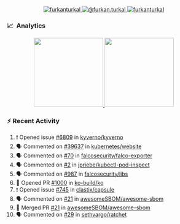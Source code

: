 <p align="center">
  <a href="https://linkedin.com/in/furkanturkal" target="blank">
    <img src="https://img.shields.io/badge/linkedin-%230077B5.svg?&style=for-the-badge&logo=linkedin&logoColor=white" alt="furkanturkal" />
  </a>
  <a href="https://medium.com/@furkan.turkal" target="blank">
    <img src="https://img.shields.io/badge/medium-%2312100E.svg?&style=for-the-badge&logo=medium&logoColor=white" alt="@furkan.turkal" />
  </a>
  <a href="https://twitter.com/furkanturkaI" target="blank">
    <img src="https://img.shields.io/badge/Twitter-1DA1F2?style=for-the-badge&logo=twitter&logoColor=white" alt="furkanturkaI" />
  </a>
</p>

### 📈 &nbsp;Analytics

<p align="center">
  <a href="https://coderstats.net/github/#Dentrax">
    <img height="180em" src="https://github-readme-stats-eight-theta.vercel.app/api?username=Dentrax&show_icons=true&theme=algolia&include_all_commits=true&count_private=true&line_height=26"/>
    <img height="180em" src="https://github-readme-stats-eight-theta.vercel.app/api/top-langs/?username=Dentrax&layout=compact&langs_count=8&theme=algolia&line_height=26"/>
  </a>
</p>

### :zap: Recent Activity

<!--START_SECTION:activity-->
1. ❗️ Opened issue [#6809](https://github.com/kyverno/kyverno/issues/6809) in [kyverno/kyverno](https://github.com/kyverno/kyverno)
2. 🗣 Commented on [#39637](https://github.com/kubernetes/website/issues/39637) in [kubernetes/website](https://github.com/kubernetes/website)
3. 🗣 Commented on [#70](https://github.com/falcosecurity/falco-exporter/issues/70) in [falcosecurity/falco-exporter](https://github.com/falcosecurity/falco-exporter)
4. 🗣 Commented on [#2](https://github.com/jpriebe/kubectl-pod-inspect/issues/2) in [jpriebe/kubectl-pod-inspect](https://github.com/jpriebe/kubectl-pod-inspect)
5. 🗣 Commented on [#987](https://github.com/falcosecurity/libs/issues/987) in [falcosecurity/libs](https://github.com/falcosecurity/libs)
6. 💪 Opened PR [#1000](https://github.com/ko-build/ko/pull/1000) in [ko-build/ko](https://github.com/ko-build/ko)
7. ❗️ Opened issue [#745](https://github.com/clastix/capsule/issues/745) in [clastix/capsule](https://github.com/clastix/capsule)
8. 🗣 Commented on [#21](https://github.com/awesomeSBOM/awesome-sbom/issues/21) in [awesomeSBOM/awesome-sbom](https://github.com/awesomeSBOM/awesome-sbom)
9. 🎉 Merged PR [#21](https://github.com/awesomeSBOM/awesome-sbom/pull/21) in [awesomeSBOM/awesome-sbom](https://github.com/awesomeSBOM/awesome-sbom)
10. 🗣 Commented on [#29](https://github.com/sethvargo/ratchet/issues/29) in [sethvargo/ratchet](https://github.com/sethvargo/ratchet)
<!--END_SECTION:activity-->
